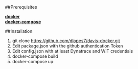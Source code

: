 ##Prerequisites

[**docker**](https://docs.docker.com/engine/installation/)  
[**docker-compose**](https://docs.docker.com/compose/install/)  

##Installation

1. git clone https://github.com/dlopes7/davis-docker.git
2. Edit package.json with the github authentication Token
3. Edit config.json with at least Dynatrace and WIT credentials  
4. docker-compose build
5. docker-compose up


